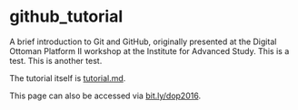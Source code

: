 # github_tutorial
A brief introduction to Git and GitHub, originally presented at the Digital Ottoman Platform II workshop at the Institute for Advanced Study.  This is a test.  This is another test.

The tutorial itself is [tutorial.md](tutorial.md).

This page can also be accessed via [bit.ly/dop2016](bit.ly/dop2016).
